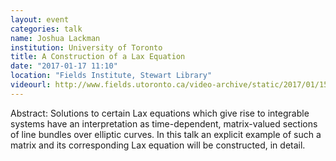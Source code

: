 ```yaml
---
layout: event
categories: talk
name: Joshua Lackman
institution: University of Toronto
title: A Construction of a Lax Equation
date: "2017-01-17 11:10"
location: "Fields Institute, Stewart Library"
videourl: http://www.fields.utoronto.ca/video-archive/static/2017/01/1511-16464/mergedvideo.ogv
---
```

Abstract: Solutions to certain Lax equations which give rise to integrable systems have an interpretation as time-dependent, matrix-valued sections of line bundles over elliptic curves. In this talk an explicit example of such a matrix and its corresponding Lax equation will be constructed, in detail.
